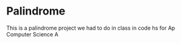 # Palindrome
This is a palindrome project we had to do in class in code hs for Ap Computer Science A
